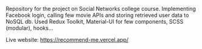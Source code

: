 Repository for the project on Social Networks college course. 
Implementing Facebook login, calling few movie APIs and storing retrieved user data to NoSQL db. 
Used Redux Toolkit, Material-UI for few components, SCSS (modular), hooks...

Live website: https://recommend-me.vercel.app/